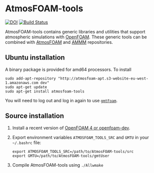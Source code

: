 # AtmosFOAM-tools
[![DOI](https://zenodo.org/badge/64257768.svg)](https://zenodo.org/badge/latestdoi/64257768)
[![Build Status](https://travis-ci.org/AtmosFOAM/AtmosFOAM-tools.svg?branch=master)](https://travis-ci.org/AtmosFOAM/AtmosFOAM-tools)

AtmosFOAM-tools contains generic libraries and utilities that support atmospheric simulations with [OpenFOAM](https://openfoam.org/).  These generic tools can be combined with [AtmosFOAM](https://github.com/AtmosFOAM/AtmosFOAM) and [AMMM](https://github.com/AtmosFOAM/AMMM) repositories.

## Ubuntu installation

A binary package is provided for amd64 processors.  To install

    sudo add-apt-repository "http://atmosfoam-apt.s3-website-eu-west-1.amazonaws.com dev"
    sudo apt-get update
    sudo apt-get install atmosfoam-tools

You will need to log out and log in again to use [`gmtFoam`](https://github.com/AtmosFOAM/AtmosFOAM/wiki/gmtFoam).

## Source installation
1. Install a recent version of [OpenFOAM 4 or openfoam-dev](http://www.openfoam.org/download/).
2. Export environment variables `ATMOSFOAM_TOOLS_SRC` and `GMTU` in your `~/.bashrc` file:

       export ATMOSFOAM_TOOLS_SRC=/path/to/AtmosFOAM-tools/src
       export GMTU=/path/to/AtmosFOAM-tools/gmtUser
      
3. Compile AtmosFOAM-tools using `./Allwmake`
